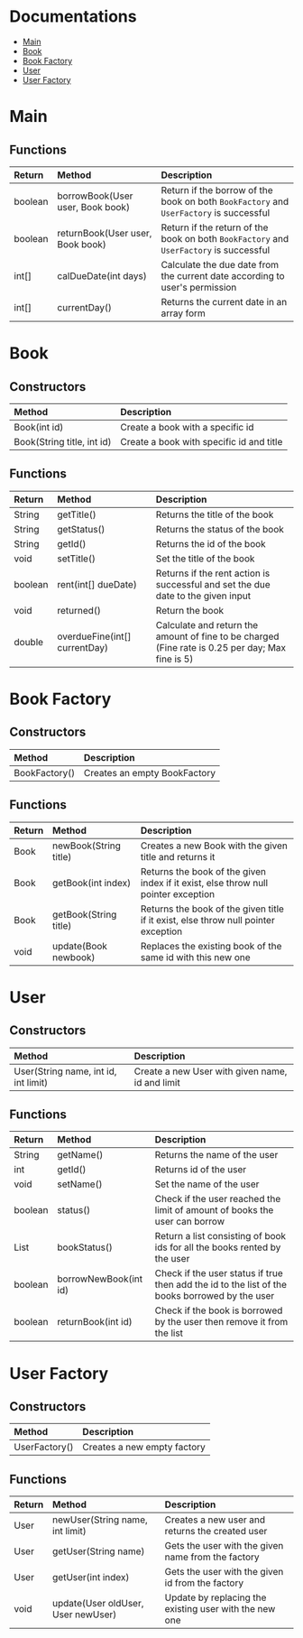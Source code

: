 # Documentations

- [Main](#main)
- [Book](#book)
- [Book Factory](#book-factory)
- [User](#user)
- [User Factory](#user-factory)


# Main

## Functions

| Return | Method | Description |
|:-------|:-------|:------------|
| boolean | borrowBook(User user, Book book) | Return if the borrow of the book on both `BookFactory` and `UserFactory` is successful
| boolean | returnBook(User user, Book book) | Return if the return of the book on both `BookFactory` and `UserFactory` is successful
| int[] | calDueDate(int days) | Calculate the due date from the current date according to user's permission
| int[] | currentDay() | Returns the current date in an array form |

# Book

## Constructors

| Method | Description |
|:-------|:------------|
| Book(int id) | Create a book with a specific id |
| Book(String title, int id) | Create a book with specific id and title |

## Functions

| Return | Method | Description |
|:-------|:-------|:------------|
| String | getTitle() | Returns the title of the book |
| String | getStatus() | Returns the status of the book |
| String | getId() | Returns the id of the book |
| void | setTitle() | Set the title of the book |
| boolean | rent(int[] dueDate) | Returns if the rent action is successful and set the due date to the given input |
| void | returned() | Return the book |
| double | overdueFine(int[] currentDay) | Calculate and return the amount of fine to be charged<br>(Fine rate is 0.25 per day; Max fine is 5) |

# Book Factory

## Constructors

| Method | Description |
|:-------|:------------|
| BookFactory() | Creates an empty BookFactory |

## Functions

| Return | Method | Description |
|:-------|:-------|:------------|
| Book | newBook(String title) | Creates a new Book with the given title and returns it |
| Book | getBook(int index) | Returns the book of the given index if it exist, else throw null pointer exception |
| Book | getBook(String title) | Returns the book of the given title if it exist, else throw null pointer exception |
| void | update(Book newbook) | Replaces the existing book of the same id with this new one |

# User

## Constructors

| Method | Description |
|:-------|:------------|
| User(String name, int id, int limit) | Create a new User with given name, id and limit |

## Functions

| Return | Method | Description |
|:-------|:-------|:------------|
| String | getName() | Returns the name of the user |
| int | getId() | Returns id of the user |
| void | setName() | Set the name of the user |
| boolean | status() | Check if the user reached the limit of amount of books the user can borrow |
| List<Integer> | bookStatus() | Return a list consisting of book ids for all the books rented by the user |
| boolean | borrowNewBook(int id) | Check if the user status if true then add the id to the list of the books borrowed by the user |
| boolean | returnBook(int id) | Check if the book is borrowed by the user then remove it from the list |

# User Factory

## Constructors

| Method | Description |
|:-------|:------------|
| UserFactory() | Creates a new empty factory |

## Functions

| Return | Method | Description |
|:-------|:-------|:------------|
| User | newUser(String name, int limit) | Creates a new user and returns the created user |
| User | getUser(String name) | Gets the user with the given name from the factory |
| User | getUser(int index) | Gets the user with the given id from the factory |
| void | update(User oldUser, User newUser) | Update by replacing the existing user with the new one |
